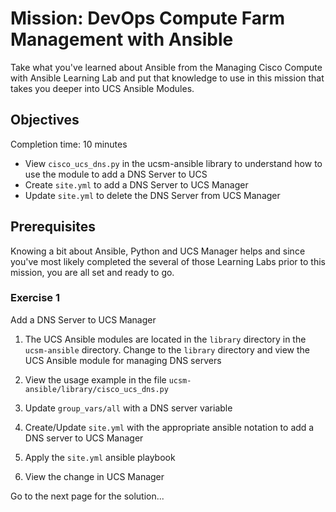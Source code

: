 # Mission: DevOps Compute Farm Management with Ansible

Take what you've learned about Ansible from the Managing Cisco Compute with Ansible Learning Lab and put that knowledge to use in this mission that takes you deeper into UCS Ansible Modules.

## Objectives

Completion time: 10 minutes

  - View `cisco_ucs_dns.py` in the ucsm-ansible library to understand how to use the module to add a DNS Server to UCS
  - Create `site.yml` to add a DNS Server to UCS Manager
  - Update `site.yml` to delete the DNS Server from UCS Manager

## Prerequisites

Knowing a bit about Ansible, Python and UCS Manager helps and since you've most likely completed the several of those Learning Labs prior to this mission, you are all set and ready to go.

### Exercise 1

Add a DNS Server to UCS Manager

1. The UCS Ansible modules are located in the `library` directory in the `ucsm-ansible` directory. Change to the `library` directory and view the UCS Ansible module for managing DNS servers

2. View the usage example in the file `ucsm-ansible/library/cisco_ucs_dns.py`

3. Update `group_vars/all` with a DNS server variable

4. Create/Update `site.yml` with the appropriate ansible notation to add a DNS server to UCS Manager

5. Apply the `site.yml` ansible playbook

6. View the change in UCS Manager

Go to the next page for the solution...

